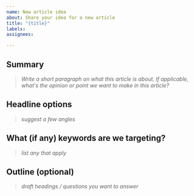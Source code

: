 ```yaml
---
name: New article idea
about: Share your idea for a new article
title: "{title}"
labels:
assignees:

---
```


## Summary

> _Write a short paragraph on what this article is about. If applicable, what's the opinion or point we want to make in this article?_

## Headline options

> _suggest a few angles_

## What (if any) keywords are we targeting?

> _list any that apply_

## Outline (optional)

> _draft headings / questions you want to answer_